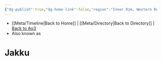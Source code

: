 ```yaml
---
{"dg-publish":true,"dg-home-link":false,"region":"Inner Rim, Western Reaches","sector":"Jakku","system":"Jakku","grid":"I-13","tags":["map","innerrim","western","unfinished","planet"],"permalink":"/navigational/jakku/","dgHomeLink":false,"dgPassFrontmatter":true}
---
```


- [[Meta/Timeline\|Back to Home]] | [[Meta/Directory\|Back to Directory]] | [Back to Ao3](https://archiveofourown.org/works/19334440/chapters/45992584)
- Also known as

# Jakku
